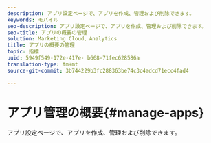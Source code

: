 ```yaml
---
description: アプリ設定ページで、アプリを作成、管理および削除できます。
keywords: モバイル
seo-description: アプリ設定ページで、アプリを作成、管理および削除できます。
seo-title: アプリの概要の管理
solution: Marketing Cloud、Analytics
title: アプリの概要の管理
topic: 指標
uuid: 5949f549-172e-417e- b668-71fec628586a
translation-type: tm+mt
source-git-commit: 3b744229b3fc288363be74c3c4adcd71ecc4fad4

---
```



# アプリ管理の概要{#manage-apps}

アプリ設定ページで、アプリを作成、管理および削除できます。
